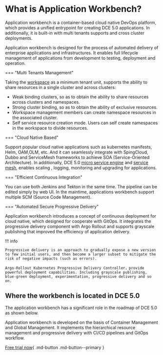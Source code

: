 # What is Application Workbench?

Application workbench is a container-based cloud native DevOps platform, which provides a unified entrypoint for creating DCE 5.0 applications. In additionally, it is built-in with multi tenants supports and cross cluster deployments.

Application workbench is designed for the process of automated delivery of enterprise applications and infrastructures. It enables full lifecycle management of applications from development to testing, deployment and operation.

=== "Multi Tenants Management"

Taking the [workspace](../../ghippo/04UserGuide/02Workspace/ws-folder.md) as a minimum tenant unit, supports the ability to share resources in a single cluster and across clusters:

- Weak binding clusters, so as to obtain the ability to share resources across clusters and namespaces.
- Strong cluster binding, so as to obtain the ability of exclusive resources.
- Workspace management members can create namespace resources in the associated cluster.
- Self service resource creation mode. Users can self create namespaces in the workspace to divide resources.



=== "Cloud Native Based"

Support popular cloud native applications such as kubernetes manifests, Helm, OAM,OLM, etc. And it can seamlessly integrate with SpingCloud, Dubbo and ServiceMesh frameworks to achieve SOA (Service-Oriented Architecture). In additionally, DCE 5.0 [micro service engine](../../skoala/intro/features.md) and [service mesh](../../mspider/01Intro/WhatismSpider.md), enables scaling , logging, monitoring and upgrading for applications.



=== "Efficient Continuous Integration"

You can use both Jenkins and Tekton in the same time. The pipeline can be edited simply by web UI. In the maintime, applications workbench support multiple SCM (Source Code Management).



=== "Automated Secure Progressive Delivery"

Application workbench introduces a concept of continuous deployment for cloud native, which designed for cooperate with GitOps. It integrates the progressive delivery component with Argo Rollout and supports grayscale publishing that improved the efficiency of application delivery.



!!! info

    Progressive delivery is an approach to gradually expose a new version to few initial users, and then become a larger subset to mitigate the risk of negative impacts (such as errors).
    
    Argo-Rollout Kubernetes Progressive Delivery Controller，provide powerful deployment capabilities. Including grayscale publishing, blue-green deployment, experimentation, progressive delivery and so on.

## Where the workbench is located in DCE 5.0

The application workbench has a significant role in the roadmap of DCE 5.0 as shown below.



Application workbench is developed on the basis of Container Management and Global Management. It implements the hierarchical resource management and progressive delivery with CI/CD pipelines and GitOps workflow.

[Free trial now](../../dce/license0.md){ .md-button .md-button--primary }
